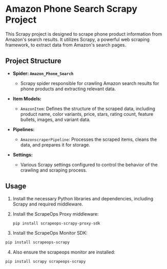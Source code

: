 # Amazon Phone Search Scrapy Project

This Scrapy project is designed to scrape phone product information from Amazon's search results. It utilizes Scrapy, a powerful web scraping framework, to extract data from Amazon's search pages.

## Project Structure

- **Spider: `Amazon_Phone_Search`**
  - Scrapy spider responsible for crawling Amazon search results for phone products and extracting relevant data.
  
- **Item Models:**
  - `AmazonItem`: Defines the structure of the scraped data, including product name, color variants, price, stars, rating count, feature bullets, images, and variant data.
  
- **Pipelines:**
  - `AmazonscraperPipeline`: Processes the scraped items, cleans the data, and prepares it for storage.
  
- **Settings:**
  - Various Scrapy settings configured to control the behavior of the crawling and scraping process.

## Usage

1. Install the necessary Python libraries and dependencies, including Scrapy and required middleware.

2. Install the ScrapeOps Proxy middleware:
   ```bash
   pip install scrapeops-scrapy-proxy-sdk 

3. Install the ScrapeOps Monitor SDK:
  ```bash
  pip install scrapeops-scrapy
  ```
4. Also ensure the scrapeops monitor are installed:
 ```bash
pip install scrapy scrapeops-scrapy
```

